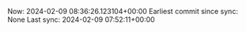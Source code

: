 Now: 2024-02-09 08:36:26.123104+00:00 Earliest commit since sync: None Last sync: 2024-02-09 07:52:11+00:00

